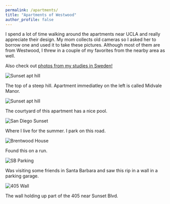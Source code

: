 ```yaml
---
permalink: /apartments/
title: "Apartments of Westwood"
author_profile: false
---
```


I spend a lot of time walking around the apartments near UCLA and really appreciate their design. My mom collects old cameras so I asked her to borrow one and used it to take these pictures. Although most of them are from Westwood, I threw in a couple of my favorites from the nearby area as well. 


Also check out [photos from my studies in Sweden!](sweden/)


![Sunset apt hill](https://imgur.com/fFB4GrA.jpg)

The top of a steep hill. Apartment immediatley on the left is called Midvale Manor.
<br>


![Sunset apt hill](https://imgur.com/D4oFPdY.jpg)

The courtyard of this apartment has a nice pool.
<br>


![San Diego Sunset](https://imgur.com/G6G60IH.jpg)

Where I live for the summer. I park on this road.
<br>



![Brentwood House](https://imgur.com/dKOgMli.jpg)

Found this on a run. 
<br>


![SB Parking](https://imgur.com/9zcN6d6.jpg)

Was visiting some friends in Santa Barbara and saw this rip in a wall in a parking garage.
<br>


![405 Wall](https://imgur.com/St6J01v.jpg)

The wall holding up part of the 405 near Sunset Blvd. 
<br>

